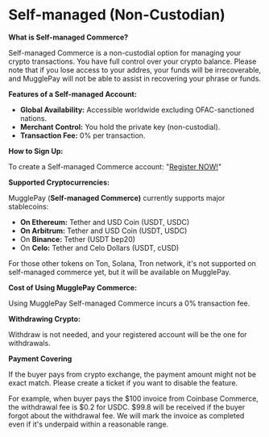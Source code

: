 # Self-managed (Non-Custodian)

**What is Self-managed Commerce?**

Self-managed Commerce is a non-custodial option for managing your crypto transactions. You have full control over your crypto balance. Please note that if you lose access to your addres, your funds will be irrecoverable, and MugglePay will not be able to assist in recovering your phrase or funds.



**Features of a Self-managed Account:**

* **Global Availability:** Accessible worldwide excluding OFAC-sanctioned nations.
* **Merchant Control:** You hold the private key (non-custodial).
* **Transaction Fee:** 0% per transaction.



**How to Sign Up:**

To create a Self-managed Commerce account: "[Register NOW!](https://merchants.mugglepay.com/)"&#x20;





**Supported Cryptocurrencies:**

MugglePay (**Self-managed Commerce)** currently supports major stablecoins:

* **On Ethereum:** Tether and USD Coin (USDT, USDC)
* **On Arbitrum:** Tether and USD Coin (USDT, USDC)
* On **Binance:** Tether (USDT bep20)
* On **Celo:** Tether and Celo Dollars (USDT, cUSD)

For those other tokens on Ton, Solana, Tron network, it's not supported on self-managed commerce yet, but it will be available on MugglePay.



**Cost of Using MugglePay Commerce:**

Using MugglePay Self-managed Commerce incurs a 0% transaction fee.&#x20;



**Withdrawing Crypto:**

Withdraw is not needed, and your registered account will be the one for withdrawals.



**Payment Covering**

If the buyer pays from crypto exchange, the payment amount might not be exact match. Please create a ticket if you want to disable the feature.

For example, when buyer pays the $100 invoice from Coinbase Commerce, the withdrawal fee is $0.2 for USDC. $99.8 will be received if the buyer forgot about the withdrawal fee. We will mark the invoice as completed even if it's underpaid within a reasonable range.

